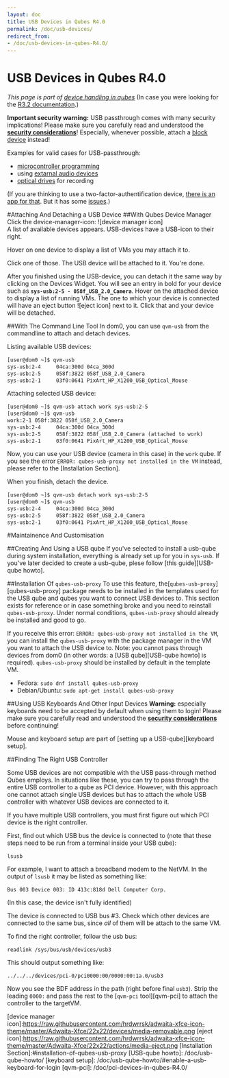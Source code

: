 ```yaml
---
layout: doc
title: USB Devices in Qubes R4.0
permalink: /doc/usb-devices/
redirect_from:
- /doc/usb-devices-in-qubes-R4.0/
---
```


USB  Devices in Qubes R4.0
==========================
*This page is part of [device handling in qubes]*
(In case you were looking for the [R3.2 documentation](/doc/usb/).)

**Important security warning:** USB passthrough comes with many security implications! Please make sure you carefully read and understood the **[security considerations]**! Especially, whenever possible, attach a [block device] instead!

Examples for valid cases for USB-passthrough:

 - [microcontroller programming]
 - using [extarnal audio devices]
 - [optical drives] for recording

(If you are thinking to use a two-factor-authentification device, [there is an app for that][qubes u2f proxy]. But it has some [issues][4661].)

#Attaching And Detaching a USB Device
##With Qubes Device Manager
Click the device-manager-icon: ![device manager icon]  
A list of available devices appears. USB-devices have a USB-icon to their right. <!--TODO: Where is that icon????-->

Hover on one device to display a list of VMs you may attach it to.

Click one of those. The USB device will be attached to it. You're done.

After you finished using the USB-device, you can detach it the same way by clicking on the Devices Widget.
You will see an entry in bold for your device such as **`sys-usb:2-5 - 058f_USB_2.0_Camera`**.
Hover on the attached device to display a list of running VMs.
The one to which your device is connected will have an eject button ![eject icon] next to it.
Click that and your device will be detached.

##With The Command Line Tool
In dom0, you can use `qvm-usb` from the commandline to attach and detach devices.

Listing available USB devices:

    [user@dom0 ~]$ qvm-usb
    sys-usb:2-4     04ca:300d 04ca_300d
    sys-usb:2-5     058f:3822 058f_USB_2.0_Camera
    sys-usb:2-1     03f0:0641 PixArt_HP_X1200_USB_Optical_Mouse

Attaching selected USB device:

    [user@dom0 ~]$ qvm-usb attach work sys-usb:2-5
    [user@dom0 ~]$ qvm-usb
    work:2-1 058f:3822 058f_USB_2.0_Camera
    sys-usb:2-4     04ca:300d 04ca_300d
    sys-usb:2-5     058f:3822 058f_USB_2.0_Camera (attached to work)
    sys-usb:2-1     03f0:0641 PixArt_HP_X1200_USB_Optical_Mouse

Now, you can use your USB device (camera in this case) in the `work` qube.
If you see the error `ERROR: qubes-usb-proxy not installed in the VM` instead, please refer to the [Installation Section].

When you finish, detach the device.

    [user@dom0 ~]$ qvm-usb detach work sys-usb:2-5
    [user@dom0 ~]$ qvm-usb
    sys-usb:2-4     04ca:300d 04ca_300d
    sys-usb:2-5     058f:3822 058f_USB_2.0_Camera
    sys-usb:2-1     03f0:0641 PixArt_HP_X1200_USB_Optical_Mouse

#Maintainence And Customisation

##Creating And Using a USB qube
If you've selected to install a usb-qube during system installation, everything is already set up for you in `sys-usb`. If you've later decided to create a usb-qube, plese follow [this guide][USB-qube howto].

##Installation Of `qubes-usb-proxy`
To use this feature, the[`qubes-usb-proxy`][qubes-usb-proxy] package needs to be installed in the templates used for the USB qube and qubes you want to connect USB devices to.
This section exists for reference or in case something broke and you need to reinstall `qubes-usb-proxy`. Under normal conditions, `qubes-usb-proxy` should already be installed and good to go.

If you receive this error: `ERROR: qubes-usb-proxy not installed in the VM`, you can install the `qubes-usb-proxy` with the package manager in the VM you want to attach the USB device to.
Note: you cannot pass through devices from dom0 (in other words: a [USB qube][USB-qube howto] is required).
`qubes-usb-proxy` should be installed by default in the template VM.

- Fedora: `sudo dnf install qubes-usb-proxy`
- Debian/Ubuntu: `sudo apt-get install qubes-usb-proxy`


##Using USB Keyboards And Other Input Devices
**Warning:** especially keyboards need to be accepted by default when using them to login! Please make sure you carefully read and understood the **[security considerations]** before continuing!

Mouse and keyboard setup are part of [setting up a USB-qube][keyboard setup].


##Finding The Right USB Controller
<!--TODO: This looks super old. Somebody please have a look! -->

Some USB devices are not compatible with the USB pass-through method Qubes employs.
In situations like these, you can try to pass through the entire USB controller to a qube as PCI device.
However, with this approach one cannot attach single USB devices but has to attach the whole USB controller with whatever USB devices are connected to it.

If you have multiple USB controllers, you must first figure out which PCI device is the right controller.

First, find out which USB bus the device is connected to (note that these steps need to be run from a terminal inside your USB qube):

    lsusb

For example, I want to attach a broadband modem to the NetVM. 
In the output of `lsusb` it may be listed as something like:

    Bus 003 Device 003: ID 413c:818d Dell Computer Corp.

(In this case, the device isn't fully identified)

The device is connected to USB bus \#3. 
Check which other devices are connected to the same bus, since *all* of them will be attach to the same VM.

To find the right controller, follow the usb bus:

    readlink /sys/bus/usb/devices/usb3


This should output something like:

    ../../../devices/pci-0/pci0000:00/0000:00:1a.0/usb3


Now you see the BDF address in the path (right before final `usb3`).
Strip the leading `0000:` and pass the rest to the [`qvm-pci` tool][qvm-pci] to attach the controller to the targetVM.



[device handling in qubes]: /doc/device-handling/
[block device]: /doc/block-devices-in-qubes-R4.0/
[security considerations]: /doc/device-considerations/#usb-security
[usb-challenges]: https://blog.invisiblethings.org/2011/05/31/usb-security-challenges.html
[microcontroller programming]: https://www.arduino.cc/en/Main/Howto
[extarnal audio devices]: /doc/external-audio/
[optical drives]: /doc/recording-optical-discs/
[qubes u2f proxy]: https://www.qubes-os.org/news/2018/09/11/qubes-u2f-proxy/
[4661]: https://github.com/QubesOS/qubes-issues/issues/4661
[device manager icon]:https://raw.githubusercontent.com/hrdwrrsk/adwaita-xfce-icon-theme/master/Adwaita-Xfce/22x22/devices/media-removable.png <!--TODO: find actual icon used in qubes!-->
[eject icon]:https://raw.githubusercontent.com/hrdwrrsk/adwaita-xfce-icon-theme/master/Adwaita-Xfce/22x22/actions/media-eject.png
[Installation Section]:#installation-of-qubes-usb-proxy
[USB-qube howto]: /doc/usb-qube-howto/
[keyboard setup]: /doc/usb-qube-howto/#enable-a-usb-keyboard-for-login
[qvm-pci]: /doc/pci-devices-in-qubes-R4.0/